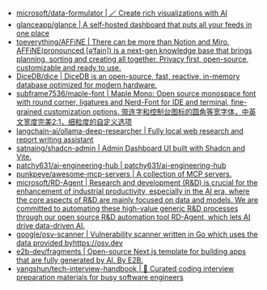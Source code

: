 + [microsoft/data-formulator | 🪄 Create rich visualizations with AI](https://github.com//microsoft/data-formulator)
+ [glanceapp/glance | A self-hosted dashboard that puts all your feeds in one place](https://github.com//glanceapp/glance)
+ [toeverything/AFFiNE | There can be more than Notion and Miro. AFFiNE(pronounced [ə‘fain]) is a next-gen knowledge base that brings planning, sorting and creating all together. Privacy first, open-source, customizable and ready to use.](https://github.com//toeverything/AFFiNE)
+ [DiceDB/dice | DiceDB is an open-source, fast, reactive, in-memory database optimized for modern hardware.](https://github.com//DiceDB/dice)
+ [subframe7536/maple-font | Maple Mono: Open source monospace font with round corner, ligatures and Nerd-Font for IDE and terminal, fine-grained customization options. 带连字和控制台图标的圆角等宽字体，中英文宽度完美2:1，细粒度的自定义选项](https://github.com//subframe7536/maple-font)
+ [langchain-ai/ollama-deep-researcher | Fully local web research and report writing assistant](https://github.com//langchain-ai/ollama-deep-researcher)
+ [satnaing/shadcn-admin | Admin Dashboard UI built with Shadcn and Vite.](https://github.com//satnaing/shadcn-admin)
+ [patchy631/ai-engineering-hub | patchy631/ai-engineering-hub](https://github.com//patchy631/ai-engineering-hub)
+ [punkpeye/awesome-mcp-servers | A collection of MCP servers.](https://github.com//punkpeye/awesome-mcp-servers)
+ [microsoft/RD-Agent | Research and development (R&D) is crucial for the enhancement of industrial productivity, especially in the AI era, where the core aspects of R&D are mainly focused on data and models. We are committed to automating these high-value generic R&D processes through our open source R&D automation tool RD-Agent, which lets AI drive data-driven AI.](https://github.com//microsoft/RD-Agent)
+ [google/osv-scanner | Vulnerability scanner written in Go which uses the data provided byhttps://osv.dev](https://github.com//google/osv-scanner)
+ [e2b-dev/fragments | Open-source Next.js template for building apps that are fully generated by AI. By E2B.](https://github.com//e2b-dev/fragments)
+ [yangshun/tech-interview-handbook | 💯 Curated coding interview preparation materials for busy software engineers](https://github.com//yangshun/tech-interview-handbook)
